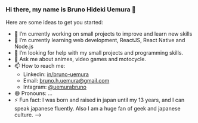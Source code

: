 ### Hi there, my name is Bruno Hideki Uemura 👋

Here are some ideas to get you started:

- 🔭 I’m currently working on small projects to improve and learn new skills
- 🌱 I’m currently learning web development, ReactJS, React Native and Node.js
- 🤔 I’m looking for help with my small projects and programming skills.
- 💬 Ask me about animes, video games and motocycle.
- 📫 How to reach me: 
  - Linkedin: [in/bruno-uemura](https://www.linkedin.com/in/bruno-hideki-uemura-918589139/)
  - Email: [bruno.h.uemura@gmail.com](bruno.h.uemura@gmail.com)
  - Intagram: [@uemurabruno](https://www.instagram.com/uemurabruno/)
- 😄 Pronouns: ...
- ⚡ Fun fact: I was born and raised in japan until my 13 years, and I can speak japanese fluently. Also I am a huge fan of geek and japanese culture.
-->
